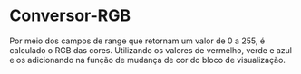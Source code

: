 # Conversor-RGB
Por meio dos campos de range que retornam um valor de 0 a 255, é calculado o RGB das cores.
Utilizando os valores de vermelho, verde e azul e os adicionando na função de mudança de cor do bloco de visualização.

